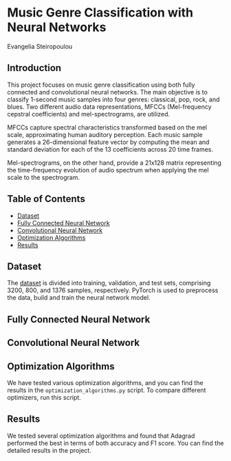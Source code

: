 # Music Genre Classification with Neural Networks

Evangelia Steiropoulou

## Introduction

This project focuses on music genre classification using both fully connected and convolutional neural networks. The main objective is to classify 1-second music samples into four genres: classical, pop, rock, and blues. Two different audio data representations, MFCCs (Mel-frequency cepstral coefficients) and mel-spectrograms, are utilized.

MFCCs capture spectral characteristics transformed based on the mel scale, approximating human auditory perception. Each music sample generates a 26-dimensional feature vector by computing the mean and standard deviation for each of the 13 coefficients across 20 time frames.

Mel-spectrograms, on the other hand, provide a 21x128 matrix representing the time-frequency evolution of audio spectrum when applying the mel scale to the spectrogram.

## Table of Contents

- [Dataset](#dataset)
- [Fully Connected Neural Network](#fully-connected-neural-network)
- [Convolutional Neural Network](#convolutional-neural-network)
- [Optimization Algorithms](#optimization-algorithms)
- [Results](#results)

## Dataset

The [dataset]() is divided into training, validation, and test sets, comprising 3200, 800, and 1376 samples, respectively. PyTorch is used to preprocess the data, build and train the neural network model.

## Fully Connected Neural Network



## Convolutional Neural Network


## Optimization Algorithms

We have tested various optimization algorithms, and you can find the results in the `optimization_algorithms.py` script. To compare different optimizers, run this script.

## Results

We tested several optimization algorithms and found that Adagrad performed the best in terms of both accuracy and F1 score. You can find the detailed results in the project.
